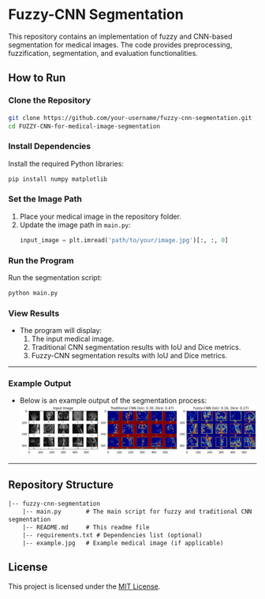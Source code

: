 # Fuzzy-CNN Segmentation

This repository contains an implementation of fuzzy and CNN-based segmentation for medical images. The code provides preprocessing, fuzzification, segmentation, and evaluation functionalities.

## How to Run

### Clone the Repository
```bash
git clone https://github.com/your-username/fuzzy-cnn-segmentation.git
cd FUZZY-CNN-for-medical-image-segmentation
```

### Install Dependencies
Install the required Python libraries:
```bash
pip install numpy matplotlib
```

### Set the Image Path
1. Place your medical image in the repository folder.
2. Update the image path in `main.py`:
    ```python
    input_image = plt.imread('path/to/your/image.jpg')[:, :, 0]
    ```

### Run the Program
Run the segmentation script:
```bash
python main.py
```

### View Results
- The program will display:
  1. The input medical image.
  2. Traditional CNN segmentation results with IoU and Dice metrics.
  3. Fuzzy-CNN segmentation results with IoU and Dice metrics.

---
### Example Output
- Below is an example output of the segmentation process:
  ![Output](Dataset/Output.jpg)

---

## Repository Structure
```
|-- fuzzy-cnn-segmentation
    |-- main.py       # The main script for fuzzy and traditional CNN segmentation
    |-- README.md     # This readme file
    |-- requirements.txt # Dependencies list (optional)
    |-- example.jpg   # Example medical image (if applicable)
```

## License
This project is licensed under the [MIT License](LICENSE).

